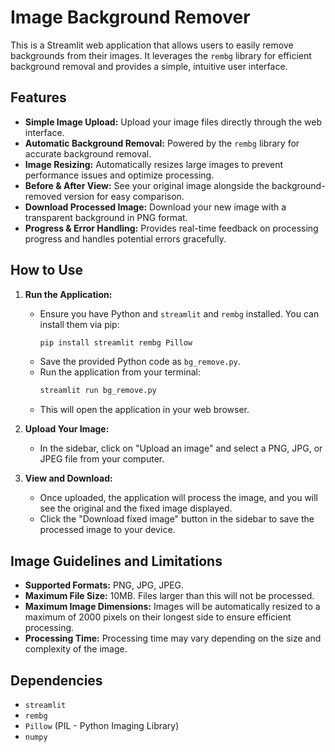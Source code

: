 # Image Background Remover

This is a Streamlit web application that allows users to easily remove backgrounds from their images. It leverages the `rembg` library for efficient background removal and provides a simple, intuitive user interface.

## Features

* **Simple Image Upload:** Upload your image files directly through the web interface.
* **Automatic Background Removal:** Powered by the `rembg` library for accurate background removal.
* **Image Resizing:** Automatically resizes large images to prevent performance issues and optimize processing.
* **Before & After View:** See your original image alongside the background-removed version for easy comparison.
* **Download Processed Image:** Download your new image with a transparent background in PNG format.
* **Progress & Error Handling:** Provides real-time feedback on processing progress and handles potential errors gracefully.

## How to Use

1.  **Run the Application:**
    * Ensure you have Python and `streamlit` and `rembg` installed. You can install them via pip:
        ```bash
        pip install streamlit rembg Pillow
        ```
    * Save the provided Python code as `bg_remove.py`.
    * Run the application from your terminal:
        ```bash
        streamlit run bg_remove.py
        ```
    * This will open the application in your web browser.

2.  **Upload Your Image:**
    * In the sidebar, click on "Upload an image" and select a PNG, JPG, or JPEG file from your computer.

3.  **View and Download:**
    * Once uploaded, the application will process the image, and you will see the original and the fixed image displayed.
    * Click the "Download fixed image" button in the sidebar to save the processed image to your device.

## Image Guidelines and Limitations

* **Supported Formats:** PNG, JPG, JPEG.
* **Maximum File Size:** 10MB. Files larger than this will not be processed.
* **Maximum Image Dimensions:** Images will be automatically resized to a maximum of 2000 pixels on their longest side to ensure efficient processing.
* **Processing Time:** Processing time may vary depending on the size and complexity of the image.

## Dependencies

* `streamlit`
* `rembg`
* `Pillow` (PIL - Python Imaging Library)
* `numpy`
